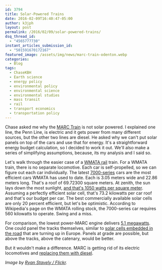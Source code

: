 ```yaml
---
id: 3794
title: Solar-Powered Trains
date: 2016-02-09T16:40:47-05:00
author: k3jph
layout: post
permalink: /2016/02/09/solar-powered-trains/
dsq_thread_id:
  - "4565777730"
instant_articles_submission_id:
  - "501591670172167"
featured_image: /assets/img/news/marc-train-odenton.webp
categories:
  - Blog
tags:
  - ChaseKBH
  - Earth science
  - energy policy
  - environmental policy
  - environmental science
  - environmental studies
  - mass transit
  - rail
  - transport economics
  - transportation policy
---
```

Chase asked me why the [MARC Train](http://mta.maryland.gov/marc-train) is not solar powered.  I explained one line, the Penn Line, is electric and it gets power from many different sources, but the other two lines are diesel.  He asked why we can't put solar panels on top of the cars and use that for energy.  It's a straightforward energy budget calculation, so I decided to work it out.  We'll also make a series of simplifying assumptions, because, its my analysis and I said so.

Let's walk through the easier case of a [WMATA rail](http://www.wmata.com/rail/) train.  For a WMATA train, there is no separate locomotive.  Each car is self-propelled, so we can figure out each car individually.  The latest [7000-series](https://en.wikipedia.org/wiki/Washington_Metro_rolling_stock#7000-series) cars are the most efficient cars WMATA has used to date.  Each is 3.05 meters wide and 22.86 meters long.  That's a roof of 69.72300 square meters.  At zenith, the sun lays down the most sunlight, [and that's 1050 watts per square meter](https://en.wikipedia.org/wiki/Sunlight).  Assuming a perfectly efficient solar cell, that's 73.2 kilowatts per car roof and that's our budget per car.  The best commercially available solar cells are only 20 percent efficient, but let's be optimistic.  According to Wikipedia's page on the WMATA rolling stock, the 7000-series car requires 560 kilowatts to operate.  Swing and a miss.

For comparison, the lowest power-MARC engine delivers [5.1 megawatts](https://en.wikipedia.org/wiki/EMD_AEM-7).  One could panel the tracks themselves, similar to [solar cells embedded in the road](http://thinkprogress.org/climate/2015/05/11/3657220/solaroad-producing-energy/) that are turning up in Europe.  Panels at grade are possible, but above the tracks, above the catenary, would be better.

But it wouldn't make a difference.  MARC is getting rid of its electric locomotives and [replacing them with diesel](http://www.railwaygazette.com/news/traction-rolling-stock/single-view/view/more-siemens-charger-diesel-locomotives-ordered.html).  

_Image by [Ryan Stavely / Flickr](https://www.flickr.com/photos/39194430@N08/8207777575)._
